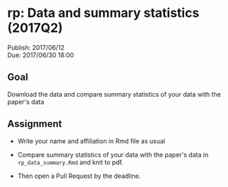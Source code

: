 # rp: Data and summary statistics (2017Q2)

Publish: 2017/06/12  
Due: 2017/06/30 18:00

## Goal

Download the data and compare summary statistics of your data with the paper's data

## Assignment

- Write your name and affiliation in Rmd file as usual

- Compare summary statistics of your data with the paper's data in `rp_data_summary.Rmd` and knit to pdf. 

- Then open a Pull Request by the deadline. 
